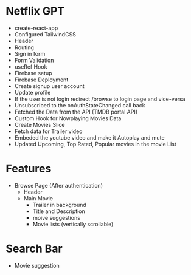 # Netflix GPT 
- create-react-app
- Configured TailwindCSS
- Header
- Routing
- Sign in form
- Form Validation
- useRef Hook
- Firebase setup
- Firebase Deployment
- Create signup user account
- Update profile
- If the user is not login redirect  /browse to login page and vice-versa
- Unsubscribed to the onAuthStateChanged call back
- Fetched the Data from the API (TMDB portal API)
- Custom Hook for Nowplaying Movies Data
- Create Movies Slice
- Fetch data for Trailer video
- Embeded the youtube video and make it Autoplay and mute
- Updated Upcoming, Top Rated, Popular movies in the movie List

# Features
- Browse Page (After authentication)
  - Header
  - Main Movie
    - Trailer in background
    - Title and Description
    - moive suggestions
    - Movie lists (vertically scrollable)
# Search Bar
  - Movie suggestion

